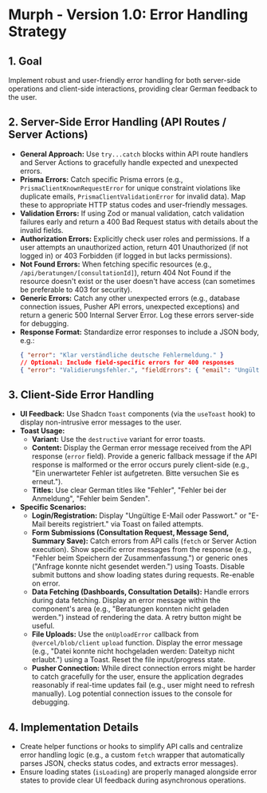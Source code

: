 # Murph - Version 1.0: Error Handling Strategy

## 1. Goal

Implement robust and user-friendly error handling for both server-side operations and client-side interactions, providing clear German feedback to the user.

## 2. Server-Side Error Handling (API Routes / Server Actions)

*   **General Approach:** Use `try...catch` blocks within API route handlers and Server Actions to gracefully handle expected and unexpected errors.
*   **Prisma Errors:** Catch specific Prisma errors (e.g., `PrismaClientKnownRequestError` for unique constraint violations like duplicate emails, `PrismaClientValidationError` for invalid data). Map these to appropriate HTTP status codes and user-friendly messages.
*   **Validation Errors:** If using Zod or manual validation, catch validation failures early and return a 400 Bad Request status with details about the invalid fields.
*   **Authorization Errors:** Explicitly check user roles and permissions. If a user attempts an unauthorized action, return 401 Unauthorized (if not logged in) or 403 Forbidden (if logged in but lacks permissions).
*   **Not Found Errors:** When fetching specific resources (e.g., `/api/beratungen/[consultationId]`), return 404 Not Found if the resource doesn't exist or the user doesn't have access (can sometimes be preferable to 403 for security).
*   **Generic Errors:** Catch any other unexpected errors (e.g., database connection issues, Pusher API errors, unexpected exceptions) and return a generic 500 Internal Server Error. Log these errors server-side for debugging.
*   **Response Format:** Standardize error responses to include a JSON body, e.g.:
    ```json
    { "error": "Klar verständliche deutsche Fehlermeldung." }
    // Optional: Include field-specific errors for 400 responses
    { "error": "Validierungsfehler.", "fieldErrors": { "email": "Ungültiges Format." } }
    ```

## 3. Client-Side Error Handling

*   **UI Feedback:** Use Shadcn `Toast` components (via the `useToast` hook) to display non-intrusive error messages to the user.
*   **Toast Usage:**
    *   **Variant:** Use the `destructive` variant for error toasts.
    *   **Content:** Display the German error message received from the API response (`error` field). Provide a generic fallback message if the API response is malformed or the error occurs purely client-side (e.g., "Ein unerwarteter Fehler ist aufgetreten. Bitte versuchen Sie es erneut.").
    *   **Titles:** Use clear German titles like "Fehler", "Fehler bei der Anmeldung", "Fehler beim Senden".
*   **Specific Scenarios:**
    *   **Login/Registration:** Display "Ungültige E-Mail oder Passwort." or "E-Mail bereits registriert." via Toast on failed attempts.
    *   **Form Submissions (Consultation Request, Message Send, Summary Save):** Catch errors from API calls (`fetch` or Server Action execution). Show specific error messages from the response (e.g., "Fehler beim Speichern der Zusammenfassung.") or generic ones ("Anfrage konnte nicht gesendet werden.") using Toasts. Disable submit buttons and show loading states during requests. Re-enable on error.
    *   **Data Fetching (Dashboards, Consultation Details):** Handle errors during data fetching. Display an error message within the component's area (e.g., "Beratungen konnten nicht geladen werden.") instead of rendering the data. A retry button might be useful.
    *   **File Uploads:** Use the `onUploadError` callback from `@vercel/blob/client` `upload` function. Display the error message (e.g., "Datei konnte nicht hochgeladen werden: Dateityp nicht erlaubt.") using a Toast. Reset the file input/progress state.
    *   **Pusher Connection:** While direct connection errors might be harder to catch gracefully for the user, ensure the application degrades reasonably if real-time updates fail (e.g., user might need to refresh manually). Log potential connection issues to the console for debugging.

## 4. Implementation Details

*   Create helper functions or hooks to simplify API calls and centralize error handling logic (e.g., a custom `fetch` wrapper that automatically parses JSON, checks status codes, and extracts error messages).
*   Ensure loading states (`isLoading`) are properly managed alongside error states to provide clear UI feedback during asynchronous operations.